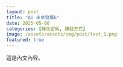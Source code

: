 ```yaml
---
layout: post
title: "AI 未來發展6"
date: 2025-05-06
categories: [練功密集, 賺錢方式]
image: /assets/assets/img/post/test_1.png
featured: true
---
```

這是內文內容。